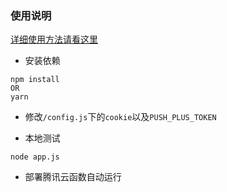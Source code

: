 ### 使用说明

[详细使用方法请看这里](https://juejin.cn/post/7021027165294559245)

+ 安装依赖

```
npm install
OR
yarn
```

+ 修改`/config.js`下的`cookie`以及`PUSH_PLUS_TOKEN`

+ 本地测试

```
node app.js
```

+ 部署腾讯云函数自动运行

